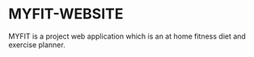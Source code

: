 # MYFIT-WEBSITE
MYFIT is a project web application which is an at home fitness diet and exercise planner.
